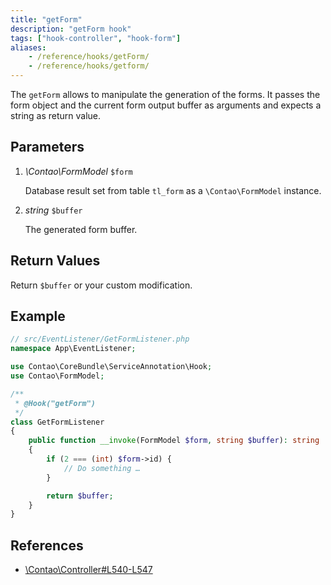```yaml
---
title: "getForm"
description: "getForm hook"
tags: ["hook-controller", "hook-form"]
aliases:
    - /reference/hooks/getForm/
    - /reference/hooks/getform/
---
```



The `getForm` allows to manipulate the generation of the forms. It passes the
form object and the current form output buffer as arguments and expects a string
as return value.


## Parameters

1. *\Contao\FormModel* `$form`

    Database result set from table `tl_form` as a `\Contao\FormModel` instance.

2. *string* `$buffer`

    The generated form buffer.


## Return Values

Return `$buffer` or your custom modification.


## Example

```php
// src/EventListener/GetFormListener.php
namespace App\EventListener;

use Contao\CoreBundle\ServiceAnnotation\Hook;
use Contao\FormModel;

/**
 * @Hook("getForm")
 */
class GetFormListener
{
    public function __invoke(FormModel $form, string $buffer): string
    {
        if (2 === (int) $form->id) {
            // Do something …
        }

        return $buffer;
    }
}
```


## References

* [\Contao\Controller#L540-L547](https://github.com/contao/contao/blob/4.7.6/core-bundle/src/Resources/contao/library/Contao/Controller.php#L540-L547)
